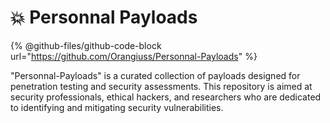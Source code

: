 # 💥 Personnal Payloads

{% @github-files/github-code-block url="https://github.com/Orangiuss/Personnal-Payloads" %}

"Personnal-Payloads" is a curated collection of payloads designed for penetration testing and security assessments. This repository is aimed at security professionals, ethical hackers, and researchers who are dedicated to identifying and mitigating security vulnerabilities.
